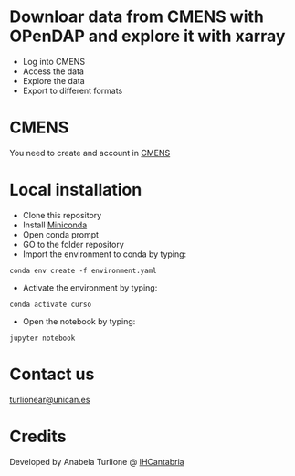# Downloar data from CMENS with OPenDAP and explore it with xarray
- Log into CMENS
- Access the data
- Explore the data
- Export to different formats

# CMENS
You need to create and account in [CMENS](https://marine.copernicus.eu/es) 

# Local installation

- Clone this repository
- Install [Miniconda](https://docs.conda.io/en/main/miniconda.html)
- Open conda prompt
- GO to the folder repository
- Import the environment to conda by typing:
```
conda env create -f environment.yaml
```
- Activate the environment by typing:
```
conda activate curso
```
- Open the notebook by typing: 
```
jupyter notebook
```
# Contact us
turlionear@unican.es

# Credits
Developed by Anabela Turlione @ [IHCantabria](https://github.com/IHCantabria)
